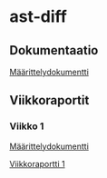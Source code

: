 # ast-diff

## Dokumentaatio

[Määrittelydokumentti](docs/maarittelydokumentti.md)

## Viikkoraportit

### Viikko 1

[Määrittelydokumentti](docs/maarittelydokumentti.md)

[Viikkoraportti 1](docs/viikko1.md)
